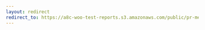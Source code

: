 ```yaml
---
layout: redirect
redirect_to: https://a8c-woo-test-reports.s3.amazonaws.com/public/pr-merge/45772/api/index.html
---
```

